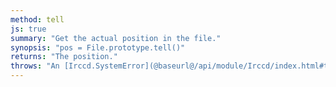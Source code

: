 ```yaml
---
method: tell
js: true
summary: "Get the actual position in the file."
synopsis: "pos = File.prototype.tell()"
returns: "The position."
throws: "An [Irccd.SystemError](@baseurl@/api/module/Irccd/index.html#types) on failures."
---
```

